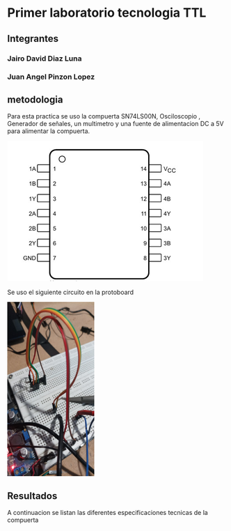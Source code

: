 # Primer laboratorio tecnologia  TTL

## Integrantes

### Jairo David Diaz Luna

### Juan Angel Pinzon Lopez

## metodologia

Para esta practica se uso la  compuerta SN74LS00N, Osciloscopio , Generador de señales, un multimetro y una fuente de alimentacion DC a 5V para alimentar la compuerta.

![Pin out compuerta](/Lab01/Imagenes/Pin_out_SN74LS00N.jpg)

Se uso el siguiente circuito en la protoboard

<img src="/Lab01/Imagenes/Circuito_en_la_protoboard.jpg" alt="Alt text" width = "200px" height = "400px"/>

## Resultados

A continuacion se listan las diferentes especificaciones tecnicas de la compuerta


